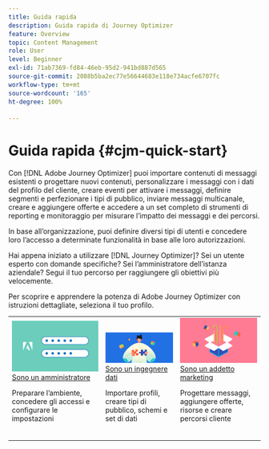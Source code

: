 ```yaml
---
title: Guida rapida
description: Guida rapida di Journey Optimizer
feature: Overview
topic: Content Management
role: User
level: Beginner
exl-id: 71ab7369-fd84-46eb-95d2-941bd887d565
source-git-commit: 2088b5ba2ec77e56644683e118e734acfe6707fc
workflow-type: tm+mt
source-wordcount: '165'
ht-degree: 100%

---
```


# Guida rapida {#cjm-quick-start}

Con [!DNL Adobe Journey Optimizer] puoi importare contenuti di messaggi esistenti o progettare nuovi contenuti, personalizzare i messaggi con i dati del profilo del cliente, creare eventi per attivare i messaggi, definire segmenti e perfezionare i tipi di pubblico, inviare messaggi multicanale, creare e aggiungere offerte e accedere a un set completo di strumenti di reporting e monitoraggio per misurare l’impatto dei messaggi e dei percorsi.

In base all’organizzazione, puoi definire diversi tipi di utenti e concedere loro l’accesso a determinate funzionalità in base alle loro autorizzazioni.

Hai appena iniziato a utilizzare [!DNL Journey Optimizer]? Sei un utente esperto con domande specifiche? Sei l’amministratore dell’istanza aziendale? Segui il tuo percorso per raggiungere gli obiettivi più velocemente.

Per scoprire e apprendere la potenza di Adobe Journey Optimizer con istruzioni dettagliate, seleziona il tuo profilo.

<table>
<tr>
  <td valign="bottom">
    <a href="path/administrator.md">
      <img alt="Amministratore" src="path/assets/do-not-localize/user-2.png" />
    </a>
    <div>
    <a href="path/administrator.md">Sono un amministratore</a>
     <p>Preparare l’ambiente, concedere gli accessi e configurare le impostazioni
    <p>
    </div>
    <br>
  </td>
  <td valign="bottom">
    <a href="path/data-engineer.md">
      <img alt="Ingegnere dati" src="path/assets/do-not-localize/user-1.png"/>
    </a>
    <div>
    <a href="path/data-engineer.md">Sono un ingegnere dati</a>
     <p>Importare profili, creare tipi di pubblico, schemi e set di dati
    <p>
    </div>
    <br>
  </td>
  <td valign="bottom">
      <a href="path/marketer.md">
       <img alt="Addetto marketing" src="path/assets/do-not-localize/user-3.png" />
       </a>
    <div><a href="path/marketer.md">Sono un addetto marketing</a>
     <p>Progettare messaggi, aggiungere offerte, risorse e creare percorsi cliente
    <p>
    </div>
    <br>
  </td>
    <!--td valign="bottom">
    <a href="path/developer.md">
      <img alt="Developer" src="../using/assets/do-not-localize/user-2.png" />
    </a>
    <div>
    <a href="path/developer.md">I am a Developer</a>
     <p>Integrate your mobile apps, use Journey Optimizer APIs
    <p>
    </div>
    <br>
  </td-->
</tr>
</table>
